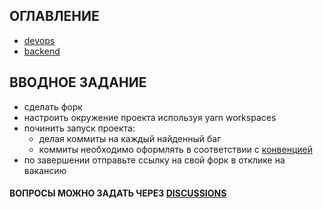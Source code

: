 ## ОГЛАВЛЕНИЕ
- [devops](https://github.com/Atls-Academy/test/devops)
- [backend](https://github.com/Atls-Academy/test/backend)

## ВВОДНОЕ ЗАДАНИЕ

- сделать форк
- настроить окружение проекта используя yarn workspaces
- починить запуск проекта:
    - делая коммиты на каждый найденный баг
    - коммиты необходимо оформлять в соответствии с [конвенцией](http://conventionalcommits.org/)
- по завершении отправьте ссылку на свой форк в отклике на вакансию

#### ВОПРОСЫ МОЖНО ЗАДАТЬ ЧЕРЕЗ [DISCUSSIONS](https://github.com/atls-academy/test/discussions/new)
